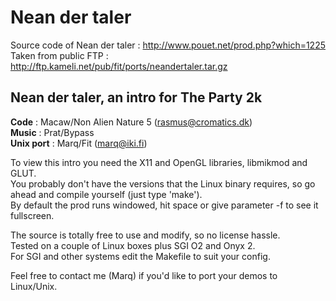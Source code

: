 # Nean der taler

Source code of Nean der taler : http://www.pouet.net/prod.php?which=1225  
Taken from public FTP : http://ftp.kameli.net/pub/fit/ports/neandertaler.tar.gz

## Nean der taler, an intro for The Party 2k

**Code**      : Macaw/Non Alien Nature 5 (rasmus@cromatics.dk)  
**Music**     : Prat/Bypass  
**Unix port** : Marq/Fit                 (marq@iki.fi)  

To view this intro you need the X11 and OpenGL libraries, libmikmod and GLUT.  
You probably don't have the versions that the Linux binary requires, so go ahead and compile yourself (just type 'make').  
By default the prod runs windowed, hit space or give parameter -f to see it fullscreen.  

The source is totally free to use and modify, so no license hassle.  
Tested on a couple of Linux boxes plus SGI O2 and Onyx 2.  
For SGI and other systems edit the Makefile to suit your config.

Feel free to contact me (Marq) if you'd like to port your demos to Linux/Unix.
